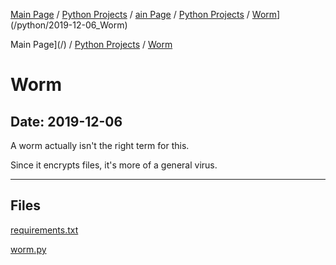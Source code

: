 [Main Page](/) / [Python Projects](/python) / [ain Page](/) / [Python Projects](/python) / [Worm](/python/2019-12-06_Worm)](/python/2019-12-06_Worm)

Main Page](/) / [Python Projects](/python) / [Worm](/python/2019-12-06_Worm)

# Worm

## Date: 2019-12-06

A worm actually isn't the right term for this.

Since it encrypts files, it's more of a general virus.

-----

## Files

[requirements.txt](requirements.txt)

[worm.py](worm.py)